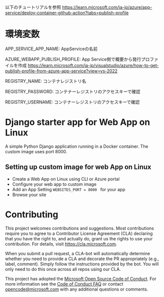 以下のチュートリアルを参照
https://learn.microsoft.com/ja-jp/azure/app-service/deploy-container-github-action?tabs=publish-profile

# 環境変数
APP_SERVICE_APP_NAME: AppServiceの名前

AZURE_WEBAPP_PUBLISH_PROFILE: App Service側で概要から発行プロファイルを作成
https://learn.microsoft.com/ja-jp/visualstudio/azure/how-to-get-publish-profile-from-azure-app-service?view=vs-2022

REGISTRY_NAME: コンテナレジストリ名

REGISTRY_PASSWORD: コンテナーレジストリのアクセスキーで確認

REGISTRY_USERNAME: コンテナーレジストリのアクセスキーで確認




# Django starter app for Web App on Linux

A simple Python Django application running in a Docker container. The custom image uses port 8000.

## Setting up custom image for web App on Linux
- Create a Web App on Linux using CLI or Azure portal
- Configure your web app to custom image
- Add an App Setting ```WEBSITES_PORT = 8000 ``` for your app
- Browse your site

# Contributing

This project welcomes contributions and suggestions.  Most contributions require you to agree to a
Contributor License Agreement (CLA) declaring that you have the right to, and actually do, grant us
the rights to use your contribution. For details, visit https://cla.microsoft.com.

When you submit a pull request, a CLA-bot will automatically determine whether you need to provide
a CLA and decorate the PR appropriately (e.g., label, comment). Simply follow the instructions
provided by the bot. You will only need to do this once across all repos using our CLA.

This project has adopted the [Microsoft Open Source Code of Conduct](https://opensource.microsoft.com/codeofconduct/).
For more information see the [Code of Conduct FAQ](https://opensource.microsoft.com/codeofconduct/faq/) or
contact [opencode@microsoft.com](mailto:opencode@microsoft.com) with any additional questions or comments.
